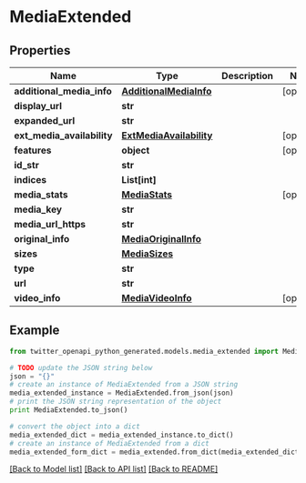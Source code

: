 # MediaExtended


## Properties

Name | Type | Description | Notes
------------ | ------------- | ------------- | -------------
**additional_media_info** | [**AdditionalMediaInfo**](AdditionalMediaInfo.md) |  | [optional] 
**display_url** | **str** |  | 
**expanded_url** | **str** |  | 
**ext_media_availability** | [**ExtMediaAvailability**](ExtMediaAvailability.md) |  | [optional] 
**features** | **object** |  | [optional] 
**id_str** | **str** |  | 
**indices** | **List[int]** |  | 
**media_stats** | [**MediaStats**](MediaStats.md) |  | [optional] 
**media_key** | **str** |  | 
**media_url_https** | **str** |  | 
**original_info** | [**MediaOriginalInfo**](MediaOriginalInfo.md) |  | 
**sizes** | [**MediaSizes**](MediaSizes.md) |  | 
**type** | **str** |  | 
**url** | **str** |  | 
**video_info** | [**MediaVideoInfo**](MediaVideoInfo.md) |  | [optional] 

## Example

```python
from twitter_openapi_python_generated.models.media_extended import MediaExtended

# TODO update the JSON string below
json = "{}"
# create an instance of MediaExtended from a JSON string
media_extended_instance = MediaExtended.from_json(json)
# print the JSON string representation of the object
print MediaExtended.to_json()

# convert the object into a dict
media_extended_dict = media_extended_instance.to_dict()
# create an instance of MediaExtended from a dict
media_extended_form_dict = media_extended.from_dict(media_extended_dict)
```
[[Back to Model list]](../README.md#documentation-for-models) [[Back to API list]](../README.md#documentation-for-api-endpoints) [[Back to README]](../README.md)


